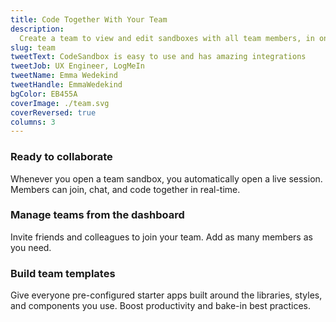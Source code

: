 ```yaml
---
title: Code Together With Your Team
description:
  Create a team to view and edit sandboxes with all team members, in one place
slug: team
tweetText: CodeSandbox is easy to use and has amazing integrations
tweetJob: UX Engineer, LogMeIn
tweetName: Emma Wedekind
tweetHandle: EmmaWedekind
bgColor: EB455A
coverImage: ./team.svg
coverReversed: true
columns: 3
---
```


<div>

### Ready to collaborate

Whenever you open a team sandbox, you automatically open a live session. Members
can join, chat, and code together in real-time.

</div>

<div>

### Manage teams from the dashboard

Invite friends and colleagues to join your team. Add as many members as you
need.

</div>

<div>

### Build team templates

Give everyone pre-configured starter apps built around the libraries, styles,
and components you use. Boost productivity and bake-in best practices.

</div>
